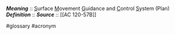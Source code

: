 ***Meaning*** :: <u>S</u>urface <u>M</u>ovement <u>G</u>uidance and <u>C</u>ontrol <u>S</u>ystem (Plan)
***Definition***    :: 
***Source***         :: [[AC 120-57B]]

#glossary #acronym